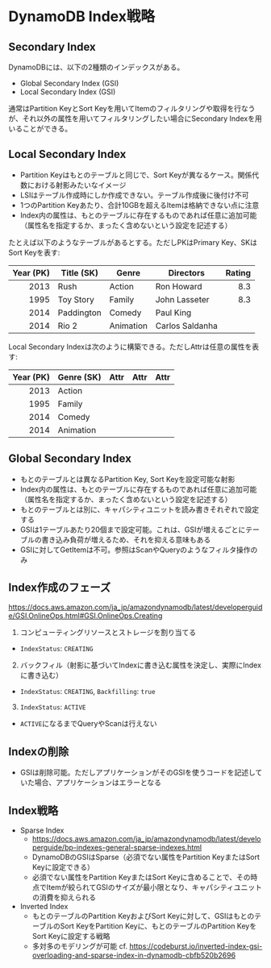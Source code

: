 # DynamoDB Index戦略

## Secondary Index

DynamoDBには、以下の2種類のインデックスがある。

* Global Secondary Index (GSI)
* Local Secondary Index (GSI)

通常はPartition KeyとSort Keyを用いてItemのフィルタリングや取得を行なうが、それ以外の属性を用いてフィルタリングしたい場合にSecondary Indexを用いることができる。

## Local Secondary Index

* Partition Keyはもとのテーブルと同じで、Sort Keyが異なるケース。関係代数における射影みたいなイメージ
* LSIはテーブル作成時にしか作成できない。テーブル作成後に後付け不可
* 1つのPartition Keyあたり、合計10GBを超えるItemは格納できない点に注意
* Index内の属性は、もとのテーブルに存在するものであれば任意に追加可能（属性名を指定するか、まったく含めないという設定を記述する）

たとえば以下のようなテーブルがあるとする。ただしPKはPrimary Key、SKはSort Keyを表す:

| Year (PK) | Title (SK) | Genre | Directors | Rating |
|----------:|------------|-------|-----------|-------:|
| 2013 | Rush | Action | Ron Howard | 8.3 |
| 1995 | Toy Story | Family | John Lasseter | 8.3 |
| 2014 | Paddington | Comedy | Paul King | |
| 2014 | Rio 2 | Animation | Carlos Saldanha | |

Local Secondary Indexは次のように構築できる。ただしAttrは任意の属性を表す:

| Year (PK) | Genre (SK) | Attr | Attr | Attr |
|----------:|------------|------|------|------|
| 2013 | Action | | | |
| 1995 | Family | | | |
| 2014 | Comedy | | | |
| 2014 | Animation | | | |

## Global Secondary Index

* もとのテーブルとは異なるPartition Key, Sort Keyを設定可能な射影
* Index内の属性は、もとのテーブルに存在するものであれば任意に追加可能（属性名を指定するか、まったく含めないという設定を記述する）
* もとのテーブルとは別に、キャパシティユニットを読み書きそれぞれで設定する
* GSIは1テーブルあたり20個まで設定可能。これは、GSIが増えるごとにテーブルの書き込み負荷が増えるため、それを抑える意味もある
* GSIに対してGetItemは不可。参照はScanやQueryのようなフィルタ操作のみ

## Index作成のフェーズ

https://docs.aws.amazon.com/ja_jp/amazondynamodb/latest/developerguide/GSI.OnlineOps.html#GSI.OnlineOps.Creating

1. コンピューティングリソースとストレージを割り当てる
  * `IndexStatus`: `CREATING`
2. バックフィル（射影に基づいてIndexに書き込む属性を決定し、実際にIndexに書き込む）
  * `IndexStatus`: `CREATING`, `Backfilling`: `true`
3. `IndexStatus`: `ACTIVE`
  * `ACTIVE`になるまでQueryやScanは行えない

## Indexの削除

* GSIは削除可能。ただしアプリケーションがそのGSIを使うコードを記述していた場合、アプリケーションはエラーとなる

## Index戦略

* Sparse Index
  * https://docs.aws.amazon.com/ja_jp/amazondynamodb/latest/developerguide/bp-indexes-general-sparse-indexes.html
  * DynamoDBのGSIはSparse（必須でない属性をPartition KeyまたはSort Keyに設定できる）
  * 必須でない属性をPartition KeyまたはSort Keyに含めることで、その時点でItemが絞られてGSIのサイズが最小限となり、キャパシティユニットの消費を抑えられる
* Inverted Index
  * もとのテーブルのPartition KeyおよびSort Keyに対して、GSIはもとのテーブルのSort KeyをPartition Keyに、もとのテーブルのPartition KeyをSort Keyに設定する戦略
  * 多対多のモデリングが可能 cf. https://codeburst.io/inverted-index-gsi-overloading-and-sparse-index-in-dynamodb-cbfb520b2696
